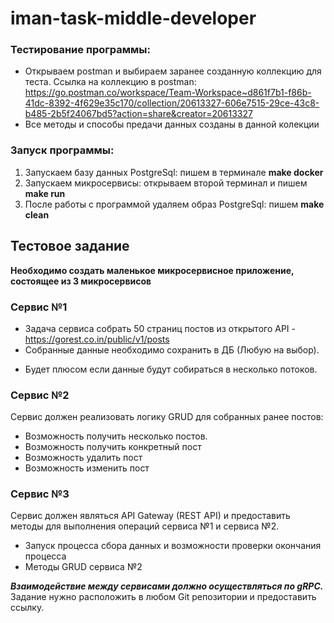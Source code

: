 # iman-task-middle-developer

### Тестирование программы:
- Открываем postman и выбираем заранее созданную коллекцию для теста. Ссылка на коллекцию в postman: https://go.postman.co/workspace/Team-Workspace~d861f7b1-f86b-41dc-8392-4f629e35c170/collection/20613327-606e7515-29ce-43c8-b485-2b5f24067bd5?action=share&creator=20613327 
- Все методы и способы предачи данных созданы в данной колекции

### Запуск программы:
1. Запускаем базу данных PostgreSql: пишем в терминале **make docker**
2. Запускаем микросервисы: открываем второй терминал и пишем **make run**
3. После работы с программой удаляем образ PostgreSql: пишем **make clean**

## Тестовое задание

**Необходимо создать маленькое микросервисное приложение, состоящее из 3 микросервисов**
### Сервис №1
- Задача сервиса собрать 50 страниц постов из открытого API - https://gorest.co.in/public/v1/posts
- Собранные данные необходимо сохранить в ДБ (Любую на выбор).
* Будет плюсом если данные будут собираться в несколько потоков.
### Сервис №2
Сервис должен реализовать логику GRUD для собранных ранее постов:
- Возможность получить несколько постов.
- Возможность получить конкретный пост
- Возможность удалить пост
- Возможность изменить пост
### Сервис №3
Сервис должен являться API Gateway (REST API) и предоставить методы для выполнения операций сервиса №1 и сервиса №2.  
- Запуск процесса сбора данных и возможности проверки окончания процесса
- Методы GRUD сервиса №2

***Взаимодействие между сервисами должно осуществляться по gRPC.***
Задание нужно расположить в любом Git репозитории и предоставить ссылку.
